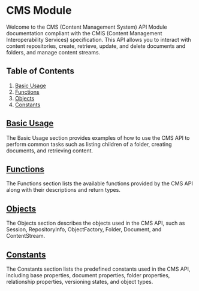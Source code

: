 # CMS Module

Welcome to the CMS (Content Management System) API Module documentation compliant with the CMIS (Content Management Interoperability Services) specification. This API allows you to interact with content repositories, create, retrieve, update, and delete documents and folders, and manage content streams.

## Table of Contents

1. [Basic Usage](#basic-usage)
2. [Functions](#functions)
3. [Objects](#objects)
4. [Constants](#constants)

## [Basic Usage](cmis.md#basic-usage)

The Basic Usage section provides examples of how to use the CMS API to perform common tasks such as listing children of a folder, creating documents, and retrieving content.

## [Functions](cmis.md#functions)

The Functions section lists the available functions provided by the CMS API along with their descriptions and return types.

## [Objects](cmis.md#objects)

The Objects section describes the objects used in the CMS API, such as Session, RepositoryInfo, ObjectFactory, Folder, Document, and ContentStream.

## [Constants](cmis.md#constants)

The Constants section lists the predefined constants used in the CMS API, including base properties, document properties, folder properties, relationship properties, versioning states, and object types.
